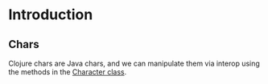# Introduction

## Chars

Clojure chars are Java chars, and we can manipulate them via interop using the methods in the [Character class][java-character-class].

[java-character-class]: https://docs.oracle.com/en/java/javase/17/docs/api/java.base/java/lang/Character.html